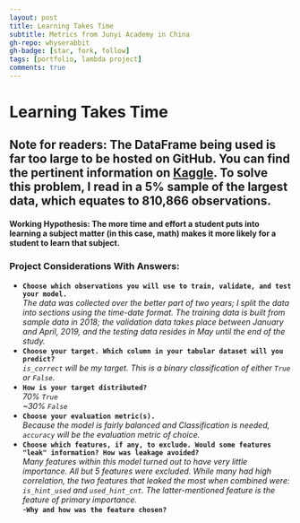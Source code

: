 ```yaml
---
layout: post
title: Learning Takes Time
subtitle: Metrics from Junyi Academy in China
gh-repo: whyserabbit
gh-badge: [star, fork, follow]
tags: [portfolio, lambda project]
comments: true
---
```


# Learning Takes Time

## Note for readers: The DataFrame being used is far too large to be hosted on GitHub. You can find the pertinent information on [Kaggle](https://www.kaggle.com/junyiacademy/learning-activity-public-dataset-by-junyi-academy). To solve this problem, I read in a 5% sample of the largest data, which equates to 810,866 observations.

#### Working Hypothesis: The more time and effort a student puts into learning a subject matter (in this case, math) makes it more likely for a student to learn that subject.

### **Project Considerations With Answers:**

- **`Choose which observations you will use to train, validate, and test your model.`**  
*The data was collected over the better part of two years; I split the data into sections using the time-date format. The training data is built from sample data in 2018; the validation data takes place between January and April, 2019, and the testing data resides in May until the end of the study.*  
- **`Choose your target. Which column in your tabular dataset will you predict?`**  
*`is_correct` will be my target. This is a binary classification of either `True` or `False`.*  
- **`How is your target distributed?`**  
  *70% `True`*  
  *~30% `False`*  
- **`Choose your evaluation metric(s).`**  
*Because the model is fairly balanced and Classification is needed, `accuracy` will be the evaluation metric of choice.*  
- **`Choose which features, if any, to exclude. Would some features "leak" information? How was leakage avoided?`**  
*Many features within this model turned out to have very little importance. All but 5 features were excluded. While many had high correlation, the two features that leaked the most when combined were: `is_hint_used` and `used_hint_cnt`. The latter-mentioned feature is the feature of primary importance.*  
-**`Why and how was the feature chosen?`**  
